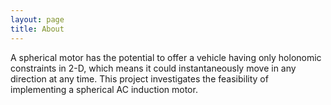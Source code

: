 ```yaml
---
layout: page
title: About
---
```


A spherical motor has the potential to offer a vehicle having only holonomic constraints in 2-D, which means it could instantaneously move in any direction at any time. This project investigates the feasibility of implementing a spherical AC induction motor.

